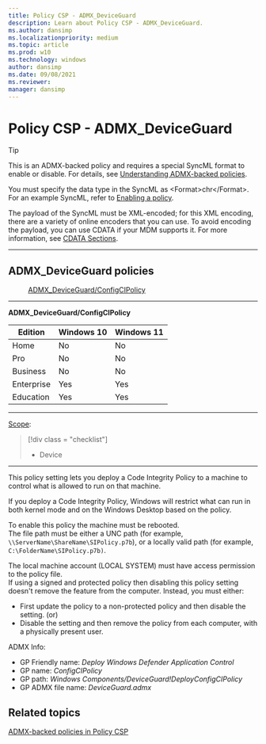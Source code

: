 ```yaml
---
title: Policy CSP - ADMX_DeviceGuard
description: Learn about Policy CSP - ADMX_DeviceGuard.
ms.author: dansimp
ms.localizationpriority: medium
ms.topic: article
ms.prod: w10
ms.technology: windows
author: dansimp
ms.date: 09/08/2021
ms.reviewer: 
manager: dansimp
---
```


# Policy CSP - ADMX_DeviceGuard

> [!TIP]
> This is an ADMX-backed policy and requires a special SyncML format to enable or disable.  For details, see [Understanding ADMX-backed policies](./understanding-admx-backed-policies.md).
> 
> You must specify the data type in the SyncML as &lt;Format&gt;chr&lt;/Format&gt;. For an example SyncML, refer to [Enabling a policy](./understanding-admx-backed-policies.md#enabling-a-policy).
> 
> The payload of the SyncML must be XML-encoded; for this XML encoding, there are a variety of online encoders that you can use. To avoid encoding the payload, you can use CDATA if your MDM supports it.  For more information, see [CDATA Sections](http://www.w3.org/TR/REC-xml/#sec-cdata-sect).

<hr/>

<!--Policies-->
## ADMX_DeviceGuard policies  

<dl>
  <dd>
    <a href="#admx-deviceguard-configcipolicy">ADMX_DeviceGuard/ConfigCIPolicy</a>
  </dd>
</dl>


<hr/>

<!--Policy-->
<a href="" id="admx-deviceguard-configcipolicy"></a>**ADMX_DeviceGuard/ConfigCIPolicy**  

<!--SupportedSKUs-->

|Edition|Windows 10|Windows 11|
|--- |--- |--- |
|Home|No|No|
|Pro|No|No|
|Business|No|No|
|Enterprise|Yes|Yes|
|Education|Yes|Yes|

<!--/SupportedSKUs-->
<hr/>

<!--Scope-->
[Scope](./policy-configuration-service-provider.md#policy-scope):

> [!div class = "checklist"]
> * Device

<hr/>

<!--/Scope-->
<!--Description-->
This policy setting lets you deploy a Code Integrity Policy to a machine to control what is allowed to run on that machine.  

If you deploy a Code Integrity Policy, Windows will restrict what can run in both kernel mode and on the Windows Desktop based on the policy. 

To enable this policy the machine must be rebooted.  
The file path must be either a UNC path (for example, `\\ServerName\ShareName\SIPolicy.p7b`),
or a locally valid path (for example, `C:\FolderName\SIPolicy.p7b)`. 
 
The local machine account (LOCAL SYSTEM) must have access permission to the policy file.    
If using a signed and protected policy then disabling this policy setting doesn't remove the feature from the computer. Instead, you must either:

- First update the policy to a non-protected policy and then disable the setting. (or)  
- Disable the setting and then remove the policy from each computer, with a physically present user.

<!--/Description-->

<!--ADMXBacked-->
ADMX Info:  
-   GP Friendly name: *Deploy Windows Defender Application Control*
-   GP name: *ConfigCIPolicy*
-   GP path: *Windows Components/DeviceGuard!DeployConfigCIPolicy*
-   GP ADMX file name: *DeviceGuard.admx*

<!--/ADMXBacked-->
<!--/Policy-->


<!--/Policies-->

## Related topics

[ADMX-backed policies in Policy CSP](./policies-in-policy-csp-admx-backed.md)